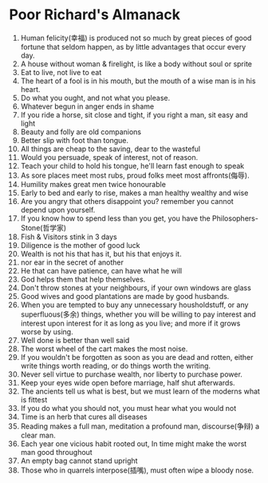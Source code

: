 # Poor Richard's Almanack

1. Human felicity(幸福) is produced not so much by great pieces of good fortune that seldom happen, as by little advantages that occur every day. 
2. A house without woman & firelight, is like a body without soul or sprite
3. Eat to live, not live to eat
4. The heart of a fool is in his mouth, but the mouth of a wise man is in his heart.
5. Do what you ought, and not what you please.
6. Whatever begun in anger ends in shame
7. If you ride a horse, sit close and tight, if you right a man, sit easy and light
8. Beauty and folly are old companions
9. Better slip with foot than tongue.
10. All things are cheap to the saving, dear to the wasteful
11. Would you persuade, speak of interest, not of reason.
12. Teach your child to hold his tongue, he'll learn fast enough to speak
13. As sore places meet most rubs, proud folks meet most affronts(侮辱).
14. Humility makes great men twice honourable
15. Early to bed and early to rise, makes a man healthy wealthy and wise
16. Are you angry that others disappoint you? remember you cannot depend upon yourself.
17. If you know how to spend less than you get, you have the Philosophers-Stone(哲学家)
18. Fish & Visitors stink in 3 days
19. Diligence is the mother of good luck
20. Wealth is not his that has it, but his that enjoys it.
21. nor ear in the secret of another
22. He that can have patience, can have what he will
23. God helps them that help themselves.
24. Don't throw stones at your neighbours, if your own windows are glass
25. Good wives and good plantations are made by good husbands.
26. When you are tempted to buy any unnecessary housholdstuff, or any superfluous(多余) things, whether you will be willing to pay interest and interest upon interest for it as long as you live; and more if it grows worse by using.
27. Well done is better than well said
28. The worst wheel of the cart makes the most noise.
29. If you wouldn't be forgotten as soon as you are dead and rotten, either write things worth reading, or do things worth the writing.
30. Never sell virtue to purchase wealth, nor liberty to purchase power.
31. Keep your eyes wide open before marriage, half shut afterwards.
32. The ancients tell us what is best, but we must learn of the moderns what is fittest
33. If you do what you should not, you must hear what you would not
34. Time is an herb that cures all diseases
35. Reading makes a full man, meditation a profound man, discourse(争辩) a clear man.
36. Each year one vicious habit rooted out, In time might make the worst man good throughout
37. An empty bag cannot stand upright
38. Those who in quarrels interpose(插嘴), must often wipe a bloody nose. 
